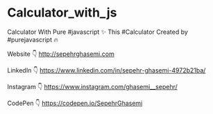 # Calculator_with_js
Calculator With Pure #javascript ✨ This #Calculator Created by #purejavascript 🔥

Website 👇 http://sepehrghasemi.com

LinkedIn 👇 https://www.linkedin.com/in/sepehr-ghasemi-4972b21ba/

Instagram 👇 https://www.instagram.com/ghasemi__sepehr/

CodePen 👇 https://codepen.io/SepehrGhasemi

